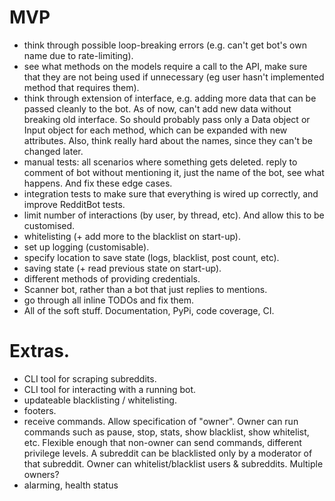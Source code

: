 # MVP
* think through possible loop-breaking errors (e.g. can't get bot's own name due to rate-limiting).
* see what methods on the models require a call to the API, make sure that they are not being used if unnecessary (eg user hasn't implemented method that requires them).
* think through extension of interface, e.g. adding more data that can be passed cleanly to the bot. As of now, can't add new data without breaking old interface. So should probably pass only a Data object or Input object for each method, which can be expanded with new attributes. Also, think really hard about the names, since they can't be changed later.
* manual tests: all scenarios where something gets deleted. reply to comment of bot without mentioning it, just the name of the bot, see what happens. And fix these edge cases.
* integration tests to make sure that everything is wired up correctly, and improve RedditBot tests.
* limit number of interactions (by user, by thread, etc). And allow this to be customised.
* whitelisting (+ add more to the blacklist on start-up).
* set up logging (customisable).
* specify location to save state (logs, blacklist, post count, etc).
* saving state (+ read previous state on start-up).
* different methods of providing credentials.
* Scanner bot, rather than a bot that just replies to mentions.
* go through all inline TODOs and fix them.
* All of the soft stuff. Documentation, PyPi, code coverage, CI.

# Extras.
* CLI tool for scraping subreddits.
* CLI tool for interacting with a running bot.
* updateable blacklisting / whitelisting.
* footers.
* receive commands. Allow specification of "owner". Owner can run commands such as pause, stop, stats, show blacklist, show whitelist, etc. Flexible enough that non-owner can send commands, different privilege levels. A subreddit can be blacklisted only by a moderator of that subreddit. Owner can whitelist/blacklist users & subreddits. Multiple owners?
* alarming, health status
